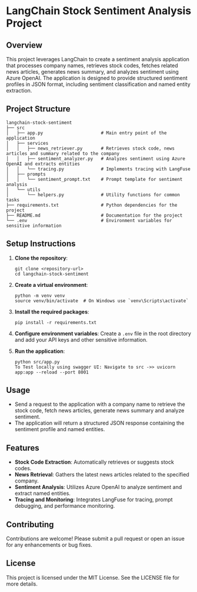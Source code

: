 # LangChain Stock Sentiment Analysis Project

## Overview
This project leverages LangChain to create a sentiment analysis application that processes company names, retrieves stock codes, fetches related news articles, generates news summary, and analyzes sentiment using Azure OpenAI. The application is designed to provide structured sentiment profiles in JSON format, including sentiment classification and named entity extraction.

## Project Structure
```
langchain-stock-sentiment
├── src
│   ├── app.py                      # Main entry point of the application
│   ├── services
│   │   ├── news_retriever.py       # Retrieves stock code, news articles and summary related to the company
│   │   ├── sentiment_analyzer.py   # Analyzes sentiment using Azure OpenAI and extracts entities
│   │   └── tracing.py              # Implements tracing with LangFuse
│   ├── prompts
│   │   └── sentiment_prompt.txt    # Prompt template for sentiment analysis
│   └── utils
│       └── helpers.py              # Utility functions for common tasks
├── requirements.txt                # Python dependencies for the project
├── README.md                       # Documentation for the project
└── .env                            # Environment variables for sensitive information
```

## Setup Instructions
1. **Clone the repository**:
   ```
   git clone <repository-url>
   cd langchain-stock-sentiment
   ```

2. **Create a virtual environment**:
   ```
   python -m venv venv
   source venv/bin/activate  # On Windows use `venv\Scripts\activate`
   ```

3. **Install the required packages**:
   ```
   pip install -r requirements.txt
   ```

4. **Configure environment variables**:
   Create a `.env` file in the root directory and add your API keys and other sensitive information.

5. **Run the application**:
   ```
   python src/app.py
   To Test locally using swagger UI: Navigate to src ->> uvicorn app:app --reload --port 8001
   ```

## Usage
- Send a request to the application with a company name to retrieve the stock code, fetch news articles, generate news summary and analyze sentiment.
- The application will return a structured JSON response containing the sentiment profile and named entities.

## Features
- **Stock Code Extraction**: Automatically retrieves or suggests stock codes.
- **News Retrieval**: Gathers the latest news articles related to the specified company.
- **Sentiment Analysis**: Utilizes Azure OpenAI to analyze sentiment and extract named entities.
- **Tracing and Monitoring**: Integrates LangFuse for tracing, prompt debugging, and performance monitoring.

## Contributing
Contributions are welcome! Please submit a pull request or open an issue for any enhancements or bug fixes.

## License
This project is licensed under the MIT License. See the LICENSE file for more details.
